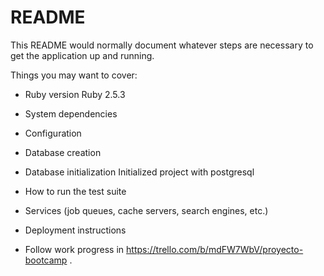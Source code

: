# README

This README would normally document whatever steps are necessary to get the
application up and running.

Things you may want to cover:

* Ruby version
Ruby 2.5.3

* System dependencies

* Configuration

* Database creation

* Database initialization
Initialized project with postgresql

* How to run the test suite

* Services (job queues, cache servers, search engines, etc.)

* Deployment instructions

* Follow work progress in https://trello.com/b/mdFW7WbV/proyecto-bootcamp
.
